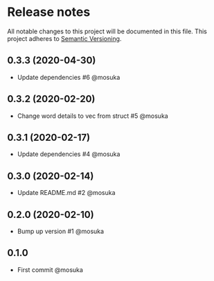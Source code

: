 # Release notes
All notable changes to this project will be documented in this file.
This project adheres to [Semantic Versioning](http://semver.org/).

## 0.3.3 (2020-04-30)
- Update dependencies #6 @mosuka

## 0.3.2 (2020-02-20)
- Change word details to vec from struct #5 @mosuka

## 0.3.1 (2020-02-17)
- Update dependencies #4 @mosuka

## 0.3.0 (2020-02-14)
- Update README.md #2 @mosuka

## 0.2.0 (2020-02-10)
- Bump up version #1 @mosuka

## 0.1.0
- First commit @mosuka
